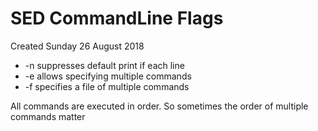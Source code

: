 # SED CommandLine Flags
Created Sunday 26 August 2018


* -n suppresses default print if each line
* -e allows specifying multiple commands
* -f specifies a file of multiple commands


All commands are executed in order. So sometimes the order of multiple commands matter

